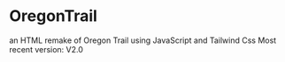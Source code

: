 # OregonTrail
an HTML remake of Oregon Trail using JavaScript and Tailwind Css
Most recent version: V2.0
